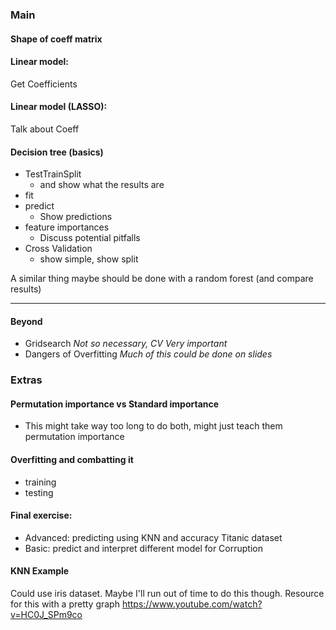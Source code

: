 ### Main
#### Shape of coeff matrix

#### Linear model:
Get Coefficients

#### Linear model (LASSO):
Talk about Coeff

#### Decision tree (basics)

* TestTrainSplit 
    - and show what the results are
* fit
* predict 
    - Show predictions
* feature importances 
    - Discuss potential pitfalls
* Cross Validation 
    - show simple, show split

A similar thing maybe should be done with a random forest (and compare results)
<hr></hr>

#### Beyond
* Gridsearch *Not so necessary, CV Very important*
* Dangers of Overfitting *Much of this could be done on slides*


### Extras
#### Permutation importance vs Standard importance
- This might take way too long to do both, might just teach them permutation importance

#### Overfitting and combatting it
- training
- testing

#### Final exercise:
- Advanced: predicting using KNN and accuracy Titanic dataset
- Basic: predict and interpret different model for Corruption

#### KNN Example
Could use iris dataset. Maybe I'll run out of time to do this though.  Resource for this with a pretty graph https://www.youtube.com/watch?v=HC0J_SPm9co

